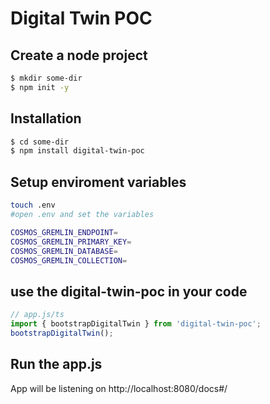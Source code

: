 # Digital Twin POC
## Create a node project

```bash
$ mkdir some-dir
$ npm init -y
```

## Installation

```bash
$ cd some-dir
$ npm install digital-twin-poc
```

## Setup enviroment variables

```bash
touch .env
#open .env and set the variables

COSMOS_GREMLIN_ENDPOINT=
COSMOS_GREMLIN_PRIMARY_KEY=
COSMOS_GREMLIN_DATABASE=
COSMOS_GREMLIN_COLLECTION=
```

## use the digital-twin-poc in your code

```typescript
// app.js/ts
import { bootstrapDigitalTwin } from 'digital-twin-poc';
bootstrapDigitalTwin();
```
## Run the app.js
 App will be listening on http://localhost:8080/docs#/
```
